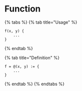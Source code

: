 # Function

{% tabs %}
{% tab title="Usage" %}
```
f(x, y) {
    ...
}
```
{% endtab %}

{% tab title="Definition" %}
```
f = @(x, y) := {
    ...
} 
```
{% endtab %}
{% endtabs %}
